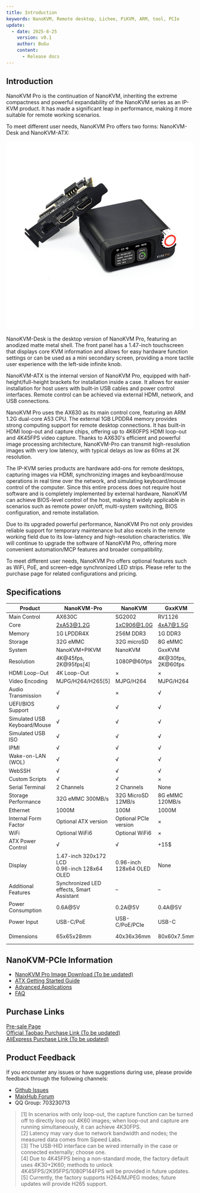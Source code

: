 ```yaml
---
title: Introduction
keywords: NanoKVM, Remote desktop, Lichee, PiKVM, ARM, tool, PCIe
update:
  - date: 2025-8-25
    version: v0.1
    author: BuGu
    content:
      - Release docs
---
```


## Introduction

NanoKVM Pro is the continuation of NanoKVM, inheriting the extreme compactness and powerful expandability of the NanoKVM series as an IP-KVM product. It has made a significant leap in performance, making it more suitable for remote working scenarios.

To meet different user needs, NanoKVM Pro offers two forms: NanoKVM-Desk and NanoKVM-ATX:

![](./../../../assets/NanoKVM/pro/introduce/combine.png)

NanoKVM-Desk is the desktop version of NanoKVM Pro, featuring an anodized matte metal shell. The front panel has a 1.47-inch touchscreen that displays core KVM information and allows for easy hardware function settings or can be used as a mini secondary screen, providing a more tactile user experience with the left-side infinite knob.

NanoKVM-ATX is the internal version of NanoKVM Pro, equipped with half-height/full-height brackets for installation inside a case. It allows for easier installation for host users with built-in USB cables and power control interfaces. Remote control can be achieved via external HDMI, network, and USB connections.

NanoKVM Pro uses the AX630 as its main control core, featuring an ARM 1.2G dual-core A53 CPU. The external 1GB LPDDR4 memory provides strong computing support for remote desktop connections. It has built-in HDMI loop-out and capture chips, offering up to 4K60FPS HDMI loop-out and 4K45FPS video capture. Thanks to AX630's efficient and powerful image processing architecture, NanoKVM-Pro can transmit high-resolution images with very low latency, with typical delays as low as 60ms at 2K resolution.

The IP-KVM series products are hardware add-ons for remote desktops, capturing images via HDMI, synchronizing images and keyboard/mouse operations in real time over the network, and simulating keyboard/mouse control of the computer. Since this entire process does not require host software and is completely implemented by external hardware, NanoKVM can achieve BIOS-level control of the host, making it widely applicable in scenarios such as remote power on/off, multi-system switching, BIOS configuration, and remote installation.

Due to its upgraded powerful performance, NanoKVM Pro not only provides reliable support for temporary maintenance but also excels in the remote working field due to its low-latency and high-resolution characteristics. We will continue to upgrade the software of NanoKVM Pro, offering more convenient automation/MCP features and broader compatibility.

To meet different user needs, NanoKVM Pro offers optional features such as WiFi, PoE, and screen-edge synchronized LED strips. Please refer to the purchase page for related configurations and pricing.

## Specifications

| Product       | NanoKVM-Pro    | NanoKVM      | GxxKVM      | JxxKVM      |
|---------------|----------------|--------------|-------------|-------------|
| Main Control  | AX630C         | SG2002       | RV1126      | RV1106      |
| Core          | 2xA53@1.2G     | 1xC906@1.0G  | 4xA7@1.5G   | 1xA7@1.2G    |
| Memory        | 1G LPDDR4X     | 256M DDR3    | 1G DDR3     | 256M DDR3   |
| Storage       | 32G eMMC       | 32G microSD  | 8G eMMC     | 16G eMMC    |
| System        | NanoKVM+PIKVM  | NanoKVM      | GxxKVM      | JxxKVM      |
| Resolution    | 4K@45fps, 2K@95fps[4] | 1080P@60fps | 4K@30fps, 2K@60fps | 1080P@60fps |
| HDMI Loop-Out | 4K Loop-Out    | ×            | ×           | ×           |
| Video Encoding | MJPG/H264/H265[5] | MJPG/H264    | MJPG/H264   | MJPG/H264   |
| Audio Transmission | √         | ×            | √           | ×           |
| UEFI/BIOS Support | √         | √            | √           | √           |
| Simulated USB Keyboard/Mouse | √ | √          | √           | √           |
| Simulated USB ISO | √          | √            | √           | √           |
| IPMI          | √              | √            | √           | ×           |
| Wake-on-LAN (WOL) | √          | √            | √           | √           |
| WebSSH        | √              | √            | √           | √           |
| Custom Scripts | √             | √            | ×           | ×           |
| Serial Terminal | 2 Channels   | 2 Channels   | None        | 1 Channel   |
| Storage Performance | 32G eMMC 300MB/s | 32G MicroSD 12MB/s | 8G eMMC 120MB/s | 8G eMMC 60MB/s |
| Ethernet      | 1000M          | 100M         | 1000M       | 100M        |
| Internal Form Factor | Optional ATX version | Optional PCIe version | ×           | ×           |
| WiFi          | Optional WiFi6  | Optional WiFi6 | ×           | ×           |
| ATX Power Control | √          | √            | +15$        | +10$        |
| Display       | 1.47-inch 320x172 LCD<br>0.96-inch 128x64 OLED | 0.96-inch 128x64 OLED | None | 1.66-inch 280x240 |
| Additional Features | Synchronized LED effects, Smart Assistant | –        | –           | –           |
| Power Consumption | 0.6A@5V   | 0.2A@5V      | 0.4A@5V     | 0.2A@5V     |
| Power Input   | USB-C/PoE      | USB-C/PoE/PCIe | USB-C       | USB-C       |
| Dimensions     | 65x65x28mm    | 40x36x36mm   | 80x60x7.5mm | 60x6x24-30mm |

## NanoKVM-PCIe Information

+ [NanoKVM Pro Image Download (To be updated)](https://github.com/sipeed/NanoKVM-Pro/releases/latest)
+ [ATX Getting Started Guide](https://wiki.sipeed.com/hardware/zh/kvm/NanoKVM_Pro/atx_start.html)
+ [Advanced Applications](https://wiki.sipeed.com/hardware/zh/kvm/NanoKVM_Pro/extended.html)
+ [FAQ](https://wiki.sipeed.com/hardware/zh/kvm/NanoKVM_Pro/faq.html)

## Purchase Links

[Pre-sale Page](https://sipeed.com/nanokvm/pro)  
[Official Taobao Purchase Link (To be updated)]()  
[AliExpress Purchase Link (To be updated)]()  

## Product Feedback

If you encounter any issues or have suggestions during use, please provide feedback through the following channels:

+ [Github Issues](https://github.com/sipeed/NanoKVM-Pro/issues)
+ [MaixHub Forum](https://maixhub.com/discussion/nanokvm)
+ QQ Group: 703230713

> [1] In scenarios with only loop-out, the capture function can be turned off to directly loop out 4K60 images; when loop-out and capture are running simultaneously, it can achieve 4K30FPS.  
> [2] Latency may vary due to network bandwidth and nodes; the measured data comes from Sipeed Labs.  
> [3] The USB-HID interface can be wired internally in the case or connected externally; choose one.  
> [4] Due to 4K45FPS being a non-standard mode, the factory default uses 4K30+2K60; methods to unlock 4K45FPS/2K95FPS/1080P144FPS will be provided in future updates.  
> [5] Currently, the factory supports H264/MJPEG modes; future updates will provide H265 support.
